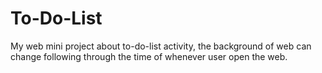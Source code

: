 # To-Do-List
My web mini project about to-do-list activity, the background of web can change following through the time of whenever user open the web.
